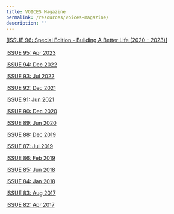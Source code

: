 ```yaml
---
title: VOICES Magazine
permalink: /resources/voices-magazine/
description: ""
---
```


[[ISSUE 96: Special Edition - Building A Better Life (2020 - 2023)]](https://go.gov.sg/voices-sep-23)<br>
<br>[ISSUE 95: Apr 2023](https://go.gov.sg/voices-april-2023)

[ISSUE 94: Dec 2022](https://go.gov.sg/voices-dec-2022)

[ISSUE 93: Jul 2022](https://go.gov.sg/voices-may-2022)

[ISSUE 92: Dec 2021](https://go.gov.sg/voices-dec-2021)

[ISSUE 91: Jun 2021](https://go.gov.sg/voices-jun-2021)

[ISSUE 90: Dec 2020](https://go.gov.sg/voices-dec-2020)

[ISSUE 89: Jun 2020](https://go.gov.sg/voices-jun-2020)

[ISSUE 88: Dec 2019](https://go.gov.sg/voices-dec-2019)

[ISSUE 87: Jul 2019](https://go.gov.sg/voices-jul-2019)

[ISSUE 86: Feb 2019](https://go.gov.sg/voices-feb-2019)

[ISSUE 85: Jun 2018](https://go.gov.sg/voices-jun-2018)

[ISSUE 84: Jan 2018](https://go.gov.sg/voices-jan-2018)

[ISSUE 83: Aug 2017](https://go.gov.sg/voices-aug-2017)

[ISSUE 82: Apr 2017](https://go.gov.sg/voices-apr-2017)